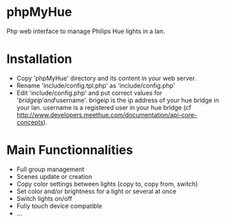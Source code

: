 # phpMyHue
Php web interface to manage Philips Hue lights in a lan.

# Installation
- Copy 'phpMyHue' directory and its content in your web server.
- Rename 'include/config.tpl.php' as 'include/config.php'
- Edit 'include/config.php' and put correct values for '$bridgeip' and '$username'.
brigeip is the ip address of your hue bridge in your lan.
username is a registered user in your hue bridge (cf http://www.developers.meethue.com/documentation/api-core-concepts).

# Main Functionnalities
- Full group management
- Scenes update or creation
- Copy color settings between lights (copy to, copy from, switch)
- Set color and/or brightness for a light or several at once
- Switch lights on/off
- Fully touch device compatible
- ...

